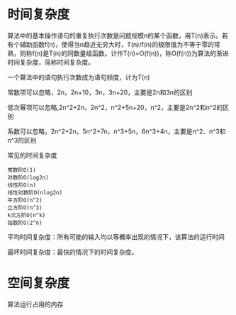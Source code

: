 # 时间复杂度

算法中的基本操作语句的重复执行次数是问题规模n的某个函数，用T(n)表示。若有个辅助函数f(n)，使得当n趋近无穷大时，T(n)/f(n)的极限值为不等于零的常熟，则称f(n)是T(n)的同数量级函数。计作T(n)=O(f(n))，称O(f(n))为算法的渐进时间复杂度，简称时间复杂度。

一个算法中的语句执行次数成为语句频度，计为T(n)

常数项可以忽略，2n，2n+10，3n，3n+20，主要是2n和3n的区别

低次幂项可以忽略,2n^2+2n，2n^2，n^2+5n+20，n^2，主要是2n^2和n^2的区别

系数可以忽略，2n^2+2n，5n^2+7n，n^3+5n，6n^3+4n，主要是n^2、n^3和n^3的区别

常见的时间复杂度
```
常数阶O(1)
对数阶O(log2n)
线性阶O(n)
线性对数阶O(nlog2n)
平方阶O(n^2)
立方阶O(n^3)
k次方阶O(n^k)
指数阶O(2^n)
```

平均时间复杂度：所有可能的输入均以等概率出现的情况下，该算法的运行时间

最坏时间复杂度：最快的情况下的时间复杂度。

# 空间复杂度
算法运行占用的内存